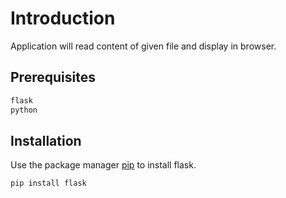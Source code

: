 # Introduction
Application will read content of given file and display in browser.

## Prerequisites

```python
flask
python
```
## Installation

Use the package manager [pip](https://pip.pypa.io/en/stable/) to install flask.

```bash
pip install flask
```

